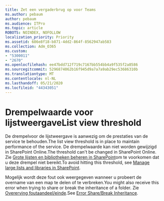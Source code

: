 ```yaml
---
title: Zet een vergaderbrug op voor Teams
ms.author: pebaum
author: pebaum
ms.audience: ITPro
ms.topic: article
ROBOTS: NOINDEX, NOFOLLOW
localization_priority: Priority
ms.assetid: 686e8f18-b871-4dd2-864f-8562947ab583
ms.collection: Adm_O365
ms.custom:
- "5300011"
- "2670"
ms.openlocfilehash: ee47bdd712f719c7167bb554bb4a9f535f2a8586
ms.sourcegitcommit: 5296874062b16f945d9a7a7a9ab29ec53686310b
ms.translationtype: MT
ms.contentlocale: nl-NL
ms.lasthandoff: 05/21/2020
ms.locfileid: "44343051"
---
```

# <a name="list-view-threshold"></a><span data-ttu-id="86964-102">Drempelwaarde voor lijstweergave</span><span class="sxs-lookup"><span data-stu-id="86964-102">List view threshold</span></span>

<span data-ttu-id="86964-103">De drempelvoor de lijstweergave is aanwezig om de prestaties van de service te behouden.</span><span class="sxs-lookup"><span data-stu-id="86964-103">The list view threshold is in place to maintain performance of the service.</span></span> <span data-ttu-id="86964-104">De drempelwaarde kan niet worden gewijzigd in SharePoint Online.</span><span class="sxs-lookup"><span data-stu-id="86964-104">The threshold can't be changed in SharePoint Online.</span></span> <span data-ttu-id="86964-105">Zie [Grote lijsten en bibliotheken beheren in SharePoint](https://support.office.com/article/manage-large-lists-and-libraries-in-sharepoint-b8588dae-9387-48c2-9248-c24122f07c59)om te voorkomen dat u deze drempel niet bereikt.</span><span class="sxs-lookup"><span data-stu-id="86964-105">To avoid hitting this threshold, see [Manage large lists and libraries in SharePoint](https://support.office.com/article/manage-large-lists-and-libraries-in-sharepoint-b8588dae-9387-48c2-9248-c24122f07c59).</span></span>

<span data-ttu-id="86964-106">Mogelijk wordt deze fout ook weergegeven wanneer u probeert de overname van een map te delen of te verbreken.</span><span class="sxs-lookup"><span data-stu-id="86964-106">You might also receive this error when trying to share or break the inheritance of a folder.</span></span> <span data-ttu-id="86964-107">Zie [Overerving foutaandeel/einde](https://docs.microsoft.com/SharePoint/troubleshoot/lists-and-libraries/error-share-break-inheritance).</span><span class="sxs-lookup"><span data-stu-id="86964-107">See [Error Share/Break Inheritance](https://docs.microsoft.com/SharePoint/troubleshoot/lists-and-libraries/error-share-break-inheritance).</span></span>

